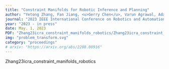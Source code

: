 ```yaml
---
title: "Constraint Manifolds for Robotic Inference and Planning"
author: "Yetong Zhang, Fan Jiang, <u>Gerry Chen</u>, Varun Agrawal, Adam Rutkowski, and Frank Dellaert"
journal: "2023 IEEE International Conference on Robotics and Automation (ICRA)"
year: "2023 - in press"
date: May. 1, 2023
PDF: "Zhang23icra_constraint_manifolds_robotics/Zhang23icra_constraint_manifolds_robotics.pdf"
img: "problem_transform.svg"
category: "proceedings"
# arxiv: "https://arxiv.org/abs/2208.00916"
---
```



Zhang23icra_constraint_manifolds_robotics